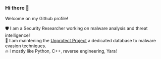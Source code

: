 ### Hi there 👋

Welcome on my Github profile! 

 🛡️  I am a Security Researcher working on malware analysis and threat intelligence! <br />
 👾  I am maintening the [Unprotect Project](https://unprotect.it/) a dedicated database to malware evasion techniques.<br />
 🔥  I mostly like Python, C++, reverse engineering, Yara!<br />

